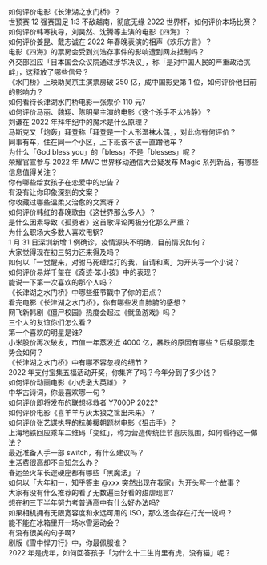 如何评价电影《长津湖之水门桥》？  
世预赛 12 强赛国足 1:3 不敌越南，彻底无缘 2022 世界杯，如何评价本场比赛？  
如何评价韩寒执导，刘昊然、沈腾等主演的电影《四海》？  
如何评价姜昆、戴志诚在 2022 年春晚表演的相声《欢乐方言》？  
电影《四海》的票房会受到刘浩存事件的影响遭到网友抵制吗？  
外交部回应「日本国会众议院通过涉华决议」，称「是对中国人民的严重政治挑衅」，这释放了哪些信号？  
《水门桥》上映助吴京主演票房破 250 亿，成中国影史第 1 位，如何评价他目前的影响力？  
如何看待长津湖水门桥电影一张票价 110 元?  
如何评价马丽、魏翔、陈明昊主演的电影《这个杀手不太冷静》？  
刘谦在 2022 年拜年纪中的魔术是什么原理？  
马斯克又「炮轰」拜登称「拜登是一个人形湿袜木偶」，对此你有何评价？  
同事有车，住在同一个小区，上下班该不该一直蹭他车？  
为什么「God bless you」的「bless」不是「blesses」呢？  
荣耀官宣参与 2022 年 MWC 世界移动通信大会疑发布 Magic 系列新品，有哪些信息值得关注？  
你有哪些给女孩子在恋爱中的忠告？  
有没有让你印象深刻的文案？  
你收藏过哪些温柔又治愈的文案呀？  
如何评价韩红的春晚歌曲《这世界那么多人》？  
是什么因素导致《孤勇者》这首歌评论两极分化那么严重？  
为什么职场大多数人喜欢甩锅?  
1 月 31 日深圳新增 1 例确诊，疫情源头不明确，目前情况如何？  
大家觉得现在初三努力还来得及吗？  
如何以「一觉醒来，对驸马死缠烂打的我，自请和离」为开头写一个小说？  
如何评价易烊千玺在《奇迹·笨小孩》中的表现？  
能说一下第一次喜欢的那个人吗？  
《长津湖之水门桥》中哪些细节戳中了你的泪点？  
看完电影《长津湖之水门桥》，你有哪些发自肺腑的感想？  
网飞新韩剧《僵尸校园》热度会超过《鱿鱼游戏》吗？  
三个人的友谊你们怎么看？  
第一个喜欢的明星是谁?  
小米股价再次破发，市值一年蒸发近 4000 亿，暴跌的原因有哪些？后续股票走势会如何？  
《长津湖之水门桥》中有哪不容忽视的细节？  
2022 年支付宝集五福活动开奖，你集齐了吗？今年分到了多少钱？  
如何评价动画电影《小虎墩大英雄》？  
中华古诗词，你最喜欢哪一句？  
如何评价即将发布的联想拯救者 Y7000P 2022?  
如何评价电影《喜羊羊与灰太狼之筐出未来》？  
如何评价张艺谋执导的抗美援朝题材电影《狙击手》？  
上海地铁回应乘车二维码「变红」，称为营造传统佳节喜庆氛围，如何看待这一做法？  
最近准备入手一部 switch，有什么建议吗？  
生活费很高却不自知怎么办？  
春运坐火车长途硬座都有哪些「黑魔法」？  
如何以「大年初一，知乎答主 @xxx 突然出现在我家」为开头写一个故事？  
大家有没有什么推荐的看了无数遍巨好看的甜虐现言?  
想在初三下半年努力考普通高中有什么好办法吗?  
如果相机拥有无限宽容度和永远可用的 ISO，那么还会存在打光一说吗？  
能不能在冰箱里开一场冰雪运动会？  
有没有很美的句子啊?  
剧版《雪中悍刀行》中，你最佩服谁？  
2022 年是虎年，如何回答孩子「为什么十二生肖里有虎，没有猫」呢？  
